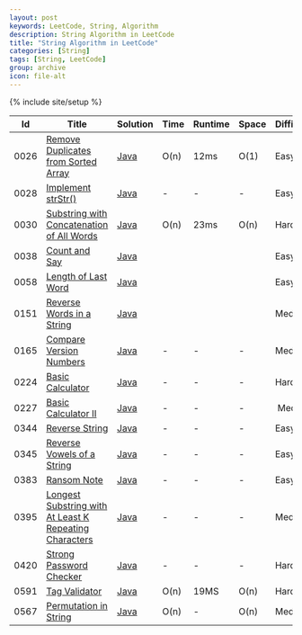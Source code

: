 ```yaml
---
layout: post
keywords: LeetCode, String, Algorithm
description: String Algorithm in LeetCode
title: "String Algorithm in LeetCode"
categories: [String]
tags: [String, LeetCode]
group: archive
icon: file-alt
---
```

{% include site/setup %}

|Id  | Title  | Solution   | Time | Runtime |  Space | Difficulty  | Catagory|
 ------------ | ------------ | ------------ | ------------ | ------------ | ------------ | ------------ | ------------
|0026|[Remove Duplicates from Sorted Array](https://leetcode.com/problems/remove-duplicates-from-sorted-array/) | [Java](https://e.srl/leetcode-26/)  | O(n) |12ms| O(1)  |  Easy |String|
|0028|[Implement strStr()](https://leetcode.com/problems/implement-strstr) | [Java](https://e.srl/leetcode-28/)  | -|-|-|  Easy |String|
|0030|[Substring with Concatenation of All Words](https://leetcode.com/problems/substring-with-concatenation-of-all-words) | [Java](https://e.srl/leetcode-30/)  | O(n) |23ms| O(n)  |  Hard |String|
|0038|[Count and Say](https://leetcode.com/problems/count-and-say/) | [Java](https://e.srl/leetcode-38/)  ||||  Easy |String|
|0058|[Length of Last Word](https://leetcode.com/problems/length-of-last-word) | [Java](https://e.srl/leetcode-58/)  ||||  Easy |String|
|0151|[Reverse Words in a String](https://leetcode.com/problems/reverse-words-in-a-string/) | [Java](https://e.srl/leetcode-151/)  ||||  Medium |String|
|0165|[Compare Version Numbers](https://leetcode.com/problems/compare-version-numbers) | [Java](https://e.srl/leetcode-165/)  |-|-|-|  Medium |String|
|0224|[Basic Calculator](https://leetcode.com/problems/basic-calculator/) | [Java](https://e.srl/leetcode-224/)  |-|-|-|  Hard |String|
|0227|[Basic Calculator II](https://leetcode.com/problems/basic-calculator-ii/)  | [Java](https://e.srl/leetcode-227/)  |-|-|-|  Medium |String|
|0344|[Reverse String](https://leetcode.com/problems/reverse-string)  | [Java](https://e.srl/leetcode-344/)  |-|-|-| Easy |String|
|0345|[Reverse Vowels of a String](https://leetcode.com/problems/reverse-vowels-of-a-string)  | [Java](https://e.srl/leetcode-345/)  |-|-|-| Easy |String|
|0383|[Ransom Note](https://leetcode.com/problems/ransom-note/)  | [Java](https://e.srl/leetcode-383/)  |-|-|-| Easy |String|
|0395|[Longest Substring with At Least K Repeating Characters](https://leetcode.com/problems/longest-substring-with-at-least-k-repeating-characters/)  | [Java](https://e.srl/leetcode-395/)  |-|-|-| Medium |String|
|0420|[Strong Password Checker](https://leetcode.com/problems/strong-password-checker/)|[Java](https://e.srl/leetcode-420/)|-|-|-|Hard |String|
|0591|[Tag Validator](https://leetcode.com/problems/tag-validator)| [Java](https://e.srl/leetcode-591/)  | O(n) |19MS| O(n)  |  Hard |String|
|0567|[Permutation in String](https://leetcode.com/problems/permutation-in-string)| [Java](https://e.srl/leetcode-567/)  | O(n) |-| O(n)  |  Medium |String|











